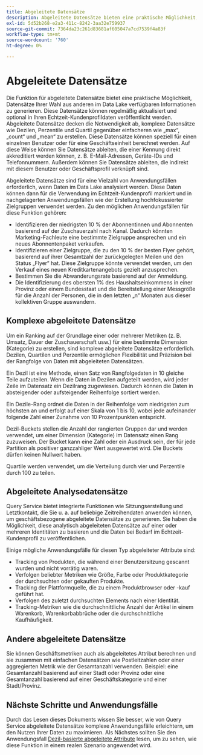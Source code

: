 ```yaml
---
title: Abgeleitete Datensätze
description: Abgeleitete Datensätze bieten eine praktische Möglichkeit, Datensätze Ihrer Wahl zu generieren, die regelmäßig aktualisiert und optional in Ihren Echtzeit-Kundenprofildaten veröffentlicht werden können. Dieses Dokument bietet einen Überblick darüber, wie Sie mit dem Abfrage-Service abgeleitete Datensätze zur Verwendung mit Ihren Profildaten erstellen.
exl-id: 5d52b268-e2a3-411c-8242-3aa32e759937
source-git-commit: 7364da23c261d83681af605047a7cd7539f4a83f
workflow-type: tm+mt
source-wordcount: '760'
ht-degree: 0%

---
```


# Abgeleitete Datensätze

Die Funktion für abgeleitete Datensätze bietet eine praktische Möglichkeit, Datensätze Ihrer Wahl aus anderen im Data Lake verfügbaren Informationen zu generieren. Diese Datensätze können regelmäßig aktualisiert und optional in Ihren Echtzeit-Kundenprofildaten veröffentlicht werden. Abgeleitete Datensätze decken die Notwendigkeit ab, komplexe Datensätze wie Dezilen, Perzentile und Quartil gegenüber einfacheren wie „max“, „count“ und „mean“ zu erstellen. Diese Datensätze können speziell für einen einzelnen Benutzer oder für eine Geschäftseinheit berechnet werden. Auf diese Weise können Sie Datensätze ableiten, die einer Kennung direkt akkreditiert werden können, z. B. E-Mail-Adressen, Geräte-IDs und Telefonnummern. Außerdem können Sie Datensätze ableiten, die indirekt mit diesem Benutzer oder Geschäftsprofil verknüpft sind.

Abgeleitete Datensätze sind für eine Vielzahl von Anwendungsfällen erforderlich, wenn Daten im Data Lake analysiert werden. Diese Daten können dann für die Verwendung im Echtzeit-Kundenprofil markiert und in nachgelagerten Anwendungsfällen wie der Erstellung hochfokussierter Zielgruppen verwendet werden. Zu den möglichen Anwendungsfällen für diese Funktion gehören:

* Identifizieren der niedrigsten 10 % der Abonnentinnen und Abonnenten basierend auf der Zuschauerzahl nach Kanal. Dadurch könnten Marketing-Fachleute eine bestimmte Zielgruppe ansprechen und ein neues Abonnentenpaket verkaufen.
* Identifizieren einer Zielgruppe, die zu den 10 % der besten Flyer gehört, basierend auf ihrer Gesamtzahl der zurückgelegten Meilen und den Status „Flyer“ hat. Diese Zielgruppe könnte verwendet werden, um den Verkauf eines neuen Kreditkartenangebots gezielt anzusprechen.
* Bestimmen Sie die Abwanderungsrate basierend auf der Anmeldung.
* Die Identifizierung des obersten 1% des Haushaltseinkommens in einer Provinz oder einem Bundesstaat und die Bereitstellung einer Messgröße für die Anzahl der Personen, die in den letzten „n“ Monaten aus dieser kollektiven Gruppe auswandern.

## Komplexe abgeleitete Datensätze

Um ein Ranking auf der Grundlage einer oder mehrerer Metriken (z. B. Umsatz, Dauer der Zuschauerschaft usw.) für eine bestimmte Dimension (Kategorie) zu erstellen, sind komplexe abgeleitete Datensätze erforderlich. Dezilen, Quartilen und Perzentile ermöglichen Flexibilität und Präzision bei der Rangfolge von Daten mit abgeleiteten Datensätzen.

Ein Dezil ist eine Methode, einen Satz von Rangfolgedaten in 10 gleiche Teile aufzuteilen. Wenn die Daten in Dezilen aufgeteilt werden, wird jeder Zeile im Datensatz ein Dezilrang zugewiesen. Dadurch können die Daten in absteigender oder aufsteigender Reihenfolge sortiert werden.

Ein Dezile-Rang ordnet die Daten in der Reihenfolge vom niedrigsten zum höchsten an und erfolgt auf einer Skala von 1 bis 10, wobei jede aufeinander folgende Zahl einer Zunahme von 10 Prozentpunkten entspricht.

Dezil-Buckets stellen die Anzahl der rangierten Gruppen dar und werden verwendet, um einer Dimension (Kategorie) im Datensatz einen Rang zuzuweisen. Der Bucket kann eine Zahl oder ein Ausdruck sein, der für jede Partition als positiver ganzzahliger Wert ausgewertet wird. Die Buckets dürfen keinen Nullwert haben.

Quartile werden verwendet, um die Verteilung durch vier und Perzentile durch 100 zu teilen.

## Abgeleitete Analysedatensätze

Query Service bietet integrierte Funktionen wie Sitzungserstellung und Letztkontakt, die Sie u. a. auf beliebige Zeitreihendaten anwenden können, um geschäftsbezogene abgeleitete Datensätze zu generieren. Sie haben die Möglichkeit, diese analytisch abgeleiteten Datensätze auf einer oder mehreren Identitäten zu basieren und die Daten bei Bedarf im Echtzeit-Kundenprofil zu veröffentlichen.

Einige mögliche Anwendungsfälle für diesen Typ abgeleiteter Attribute sind:

* Tracking von Produkten, die während einer Benutzersitzung gescannt wurden und nicht vorrätig waren.
* Verfolgen beliebter Metriken wie Größe, Farbe oder Produktkategorie der durchsuchten oder gekauften Produkte.
* Tracking der Plattformquelle, die zu einem Produktbrowser oder -kauf geführt hat.
* Verfolgen des zuletzt durchsuchten Elements nach einer Identität.
* Tracking-Metriken wie die durchschnittliche Anzahl der Artikel in einem Warenkorb, Warenkorbabbrüche oder die durchschnittliche Kaufhäufigkeit.

## Andere abgeleitete Datensätze

Sie können Geschäftsmetriken auch als abgeleitetes Attribut berechnen und sie zusammen mit einfachen Datensätzen wie Postleitzahlen oder einer aggregierten Metrik wie der Gesamtanzahl verwenden. Beispiel: eine Gesamtanzahl basierend auf einer Stadt oder Provinz oder eine Gesamtanzahl basierend auf einer Geschäftskategorie und einer Stadt/Provinz.

## Nächste Schritte und Anwendungsfälle

Durch das Lesen dieses Dokuments wissen Sie besser, wie von Query Service abgeleitete Datensätze komplexe Anwendungsfälle erleichtern, um den Nutzen Ihrer Daten zu maximieren. Als Nächstes sollten Sie den Anwendungsfall [Dezil-basierte abgeleitete Attribute](../../use-cases/deciles-use-case.md) lesen, um zu sehen, wie diese Funktion in einem realen Szenario angewendet wird.
